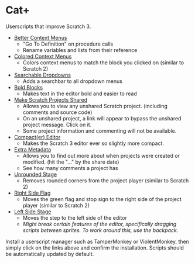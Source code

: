 # Cat+

Userscripts that improve Scratch 3.

 * [Better Context Menus](https://github.com/forkphorus/cat-plus/raw/master/better-context-menus.user.js)
   * "Go To Definition" on procedure calls
   * Rename variables and lists from their reference
 * [Colored Context Menus](https://github.com/forkphorus/cat-plus/raw/master/colored-editor-context-menu.user.js)
   * Colors context menus to match the block you clicked on (similar to Scratch 2)
 * [Searchable Dropdowns](https://github.com/forkphorus/cat-plus/raw/master/searchable-dropdowns.user.js)
   * Adds a searchbar to all dropdown menus
 * [Bold Blocks](https://github.com/forkphorus/cat-plus/raw/master/bold-blocks.user.js)
   * Makes text in the editor bold and easier to read
 * [Make Scratch Projects Shared <!-- Again -->](https://github.com/forkphorus/cat-plus/raw/master/make-projects-shared.user.js)
   * Allows you to view any unshared Scratch project. (including comments and source code)
   * On an unshared project, a link will appear to bypass the unshared project message. Click on it.
   * Some project information and commenting will not be available.
 * [Compact(er) Editor](https://github.com/forkphorus/cat-plus/raw/master/compact-editor.user.js)
   * Makes the Scratch 3 editor ever so slightly more compact.
 * [Extra Metadata](https://github.com/forkphorus/cat-plus/raw/master/extra-metadata.user.js)
   * Allows you to find out more about when projects were created or modified. (hit the "..." by the share date)
   * See how many comments a project has
 * [Unrounded Stage](https://github.com/forkphorus/cat-plus/raw/master/unrounded-stage.user.js)
   * Removes rounded corners from the project player (similar to Scratch 2)
 * [Right Side Flag](https://github.com/forkphorus/cat-plus/raw/master/right-side-flag.user.js)
   * Moves the green flag and stop sign to the right side of the project player (similar to Scratch 2)
 * [Left Side Stage](https://github.com/forkphorus/cat-plus/raw/master/left-side-stage.user.js)
   * Moves the step to the left side of the editor
   * *Might break certain features of the editor, specifically dragging scripts  between sprites. To work around this, use the backpack.*

Install a userscript manager such as TamperMonkey or ViolentMonkey, then simply click on the links above and confirm the installation. Scripts should be automatically updated by default.
